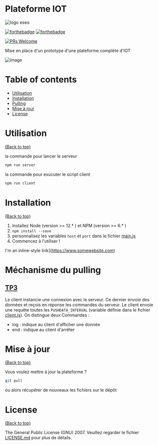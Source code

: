# Plateforme IOT

![logo eseo](https://res.cloudinary.com/davidshbo/image/upload/v1618266961/eseo_logo.png)


[![forthebadge](https://forthebadge.com/images/badges/made-with-javascript.svg)](https://forthebadge.com)
[![forthebadge](http://forthebadge.com/images/badges/built-with-love.svg)](http://forthebadge.com)

[![PRs Welcome](https://img.shields.io/badge/PRs-welcome-brightgreen.svg?style=shields)](http://makeapullrequest.com)

Mise en place d'un prototype d'une plateforme complète d'IOT

![image](https://user-images.githubusercontent.com/17109060/32149040-04f3125c-bd25-11e7-8003-66fd29bc18d4.png)


# Table of contents

- [Utilisation](#utilisation)
- [Installation](#installation)
- [Pulling](#mchanisme-du-pulling)  
- [Mise à jour](#mise--jour)
- [License](#license)

# Utilisation

[(Back to top)](#table-of-contents)

la commande pour lancer le serveur
```sh
npm run server
```

la commande pour exucuter le script client
```sh
npm run client
```

# Installation

[(Back to top)](#table-of-contents)

1. Installez Node (version >= 12.* ) et NPM (version >= 6.* )
2. `npm install --save`
3. personnalisez les variables `host` et `port` dans le fichier [main.js](src/main.js)
4. Commencez à l'utiliser !


I'm an inline-style link](https://www.somewebsite.com)


# Méchanisme du pulling

## [TP3](https://github.com/Davidshb/plateforme-tp/tree/tp3)

Le client instancie une connexion avec le serveur.
Ce dernier envoie des données et reçois en réponse les commandes du serveur.
Le client envoie une requête toutes les `PUSHDATA_INTERVAL` (variable définie dans le fichier [client.js](https://github.com/Davidshb/plateforme-tp/tree/tp3/bin/client.js#L25)).
On distingue deux Commandes :
* log : indique au client d'afficher une donnée
* end : indique au client d'arrêter 

# Mise à jour

[(Back to top)](#table-of-contents)

Vous voulez mettre à jour la plateforme ?

```sh
git pull
```

ou alors récupérer de nouveaux les fichiers sur le dépôt

# License

[(Back to top)](#table-of-contents)


The General Public License (GNU) 2007. Veuillez regarder le fichier [LICENSE.md](LICENSE.md) pour plus de détails.
